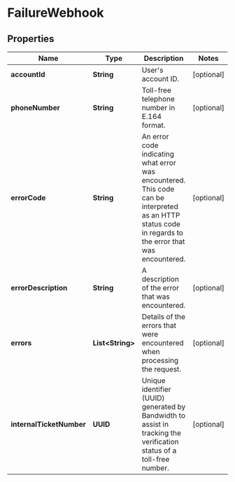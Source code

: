 

# FailureWebhook


## Properties

| Name | Type | Description | Notes |
|------------ | ------------- | ------------- | -------------|
|**accountId** | **String** | User&#39;s account ID. |  [optional] |
|**phoneNumber** | **String** | Toll-free telephone number in E.164 format. |  [optional] |
|**errorCode** | **String** | An error code indicating what error was encountered. This code can be interpreted as an HTTP status code in regards to the error that was encountered. |  [optional] |
|**errorDescription** | **String** | A description of the error that was encountered. |  [optional] |
|**errors** | **List&lt;String&gt;** | Details of the errors that were encountered when processing the request. |  [optional] |
|**internalTicketNumber** | **UUID** | Unique identifier (UUID) generated by Bandwidth to assist in tracking the verification status of a toll-free number. |  [optional] |



